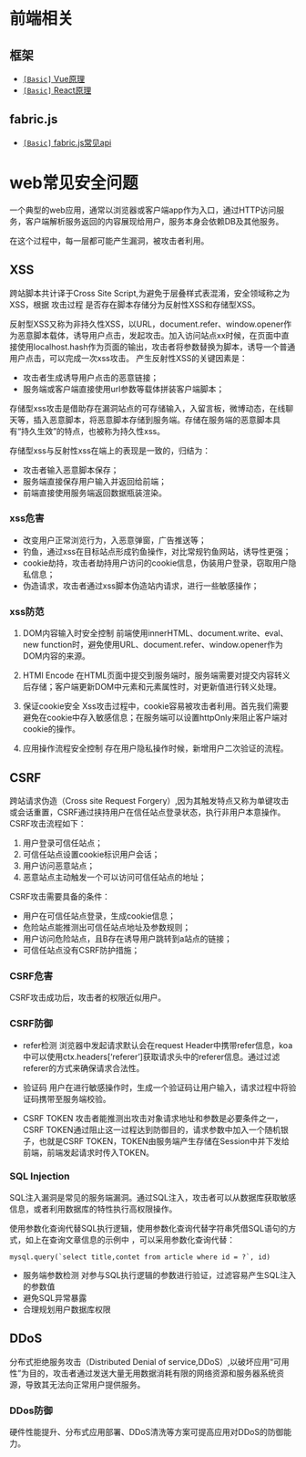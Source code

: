 # 前端相关

## 框架
* [`[Basic]` Vue原理](/vue/vuejs.md)
* [`[Basic]` React原理](/react/react.md)
  
## fabric.js
* [`[Basic]` fabric.js常见api](/fabricjs.md)

# web常见安全问题
一个典型的web应用，通常以浏览器或客户端app作为入口，通过HTTP访问服务，客户端解析服务返回的内容展现给用户，服务本身会依赖DB及其他服务。

在这个过程中，每一层都可能产生漏洞，被攻击者利用。

## XSS
跨站脚本共计译于Cross Site Script,为避免于层叠样式表混淆，安全领域称之为XSS，根据 攻击过程 是否存在脚本存储分为反射性XSS和存储型XSS。

反射型XSS又称为非持久性XSS，以URL，document.refer、window.opener作为恶意脚本载体，诱导用户点击，发起攻击。加入访问站点xx时候，在页面中直接使用localhost.hash作为页面的输出，攻击者将参数替换为脚本，诱导一个普通用户点击，可以完成一次xss攻击。
产生反射性XSS的关键因素是：
* 攻击者生成诱导用户点击的恶意链接；
* 服务端或客户端直接使用url参数等载体拼装客户端脚本；

存储型xss攻击是借助存在漏洞站点的可存储输入，入留言板，微博动态，在线聊天等，插入恶意脚本，将恶意脚本存储到服务端。存储在服务端的恶意脚本具有“持久生效”的特点，也被称为持久性xss。

存储型xss与反射性xss在端上的表现是一致的，归结为：
* 攻击者输入恶意脚本保存；
* 服务端直接保存用户输入并返回给前端；
* 前端直接使用服务端返回数据瓶装渲染。

### xss危害
* 改变用户正常浏览行为，入恶意弹窗，广告推送等；
* 钓鱼，通过xss在目标站点形成钓鱼操作，对比常规钓鱼网站，诱导性更强；
* cookie劫持，攻击者劫持用户访问的cookie信息，伪装用户登录，窃取用户隐私信息；
* 伪造请求，攻击者通过xss脚本伪造站内请求，进行一些敏感操作；

### xss防范
1. DOM内容输入时安全控制
前端使用innerHTML、document.write、eval、new function时，避免使用URL、document.refer、window.opener作为DOM内容的来源。

2. HTMl Encode
在HTML页面中提交到服务端时，服务端需要对提交内容转义后存储；客户端更新DOM中元素和元素属性时，对更新值进行转义处理。

3. 保证cookie安全
Xss攻击过程中，cookie容易被攻击者利用。首先我们需要避免在cookie中存入敏感信息；在服务端可以设置httpOnly来阻止客户端对cookie的操作。

4. 应用操作流程安全控制
存在用户隐私操作时候，新增用户二次验证的流程。

## CSRF
跨站请求伪造（Cross site Request Forgery）,因为其触发特点又称为单键攻击或会话重置，CSRF通过挟持用户在信任站点登录状态，执行非用户本意操作。
CSRF攻击流程如下：

1. 用户登录可信任站点；
2. 可信任站点设置cookie标识用户会话；
3. 用户访问恶意站点；
4. 恶意站点主动触发一个可以访问可信任站点的地址；

CSRF攻击需要具备的条件：
* 用户在可信任站点登录，生成cookie信息；
* 危险站点能推测出可信任站点地址及参数规则；
* 用户访问危险站点，且B存在诱导用户跳转到a站点的链接；
* 可信任站点没有CSRF防护措施；

### CSRF危害
CSRF攻击成功后，攻击者的权限近似用户。

### CSRF防御
* refer检测
浏览器中发起请求默认会在request Header中携带refer信息，koa中可以使用ctx.headers[‘referer’]获取请求头中的referer信息。通过过滤referer的方式来确保请求合法性。

* 验证码
用户在进行敏感操作时，生成一个验证码让用户输入，请求过程中将验证码携带至服务端校验。

* CSRF TOKEN
攻击者能推测出攻击对象请求地址和参数是必要条件之一，CSRF TOKEN通过阻止这一过程达到防御目的，请求参数中加入一个随机银子，也就是CSRF TOKEN，TOKEN由服务端产生存储在Session中并下发给前端，前端发起请求时传入TOKEN。

### SQL Injection
SQL注入漏洞是常见的服务端漏洞。通过SQL注入，攻击者可以从数据库获取敏感信息，或者利用数据库的特性执行高权限操作。

使用参数化查询代替SQL执行逻辑，使用参数化查询代替字符串凭借SQL语句的方式，如上在查询文章信息的示例中 ，可以采用参数化查询代替：
```
mysql.query(`select title,contet from article where id = ?`, id)
```
* 服务端参数检测
对参与SQL执行逻辑的参数进行验证，过滤容易产生SQL注入的参数值
* 避免SQL异常暴露
* 合理规划用户数据库权限

## DDoS
分布式拒绝服务攻击（Distributed Denial of service,DDoS）,以破坏应用“可用性”为目的，攻击者通过发送大量无用数据消耗有限的网络资源和服务器系统资源，导致其无法向正常用户提供服务。

### DDos防御
硬件性能提升、分布式应用部署、DDoS清洗等方案可提高应用对DDoS的防御能力。
